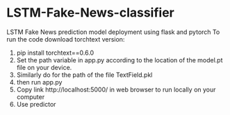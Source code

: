 # LSTM-Fake-News-classifier
LSTM Fake News prediction model deployment using flask and pytorch
To run the code download torchtext version:
1. pip install torchtext==0.6.0
2. Set the path variable in app.py according to the location of the model.pt file on your device.
3. Similarly do for the path of the file TextField.pkl
4. then run app.py
5. Copy link http://localhost:5000/ in web browser to run locally on your computer
6. Use predictor

